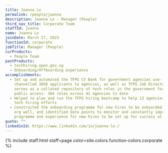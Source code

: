 ```yaml
---
title: Joanna Lo
permalink: /people/joanna
description: Joanna Lo - Manager (People)
third_nav_title: Corporate Team
staffId: joanna
name: Joanna Lo
joinDate: March 27, 2023
functionId: corporate
jobTitle: Manager (People)
curProducts:
  - People Team
pastProducts:
  - techhiring.open.gov.sg
  - Onboarding/Offboarding experience
accomplishments:
  - Set up and automated the TFPG CV Bank for government agencies use-
    channelled 1058 applicants to agencies, as well as TFPG Job Directory which
    serves as a collated repository of tech roles in the government for easier
    public access- 364 roles across 42 agencies to date
  - Helped to plan and run the TFPG hiring bootcamp to help 12 agencies improve
    tech hiring efforts
  - Constructed the onboarding programme for new hires to be onboarded into the
    org well, and identified data points to monitor and constantly improve the
    programme and experience for new hires to be set up for success at ogp
quote: ""
linkedinId: https://www.linkedin.com/in/joanna-lo-/
---
```


{% include staff.html staff=page color=site.colors.function-colors.corporate %}
